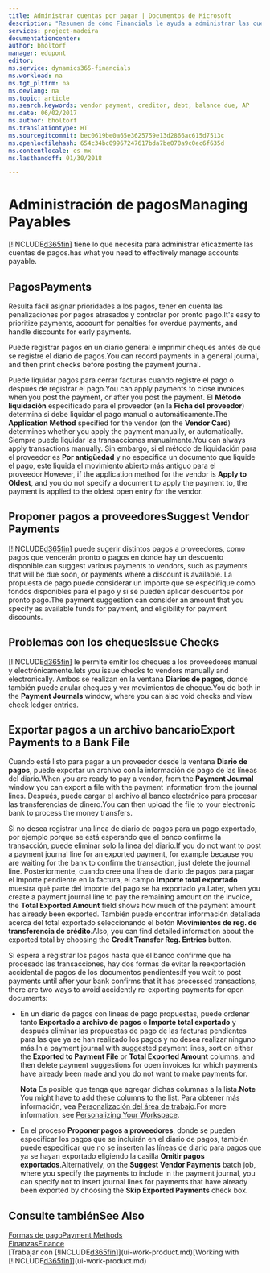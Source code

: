 ```yaml
---
title: Administrar cuentas por pagar | Documentos de Microsoft
description: "Resumen de cómo Financials le ayuda a administrar las cuentas por pagar (AP), incluidos los pagos de proveedor, acreedores, deuda y saldo vencido."
services: project-madeira
documentationcenter: 
author: bholtorf
manager: edupont
editor: 
ms.service: dynamics365-financials
ms.workload: na
ms.tgt_pltfrm: na
ms.devlang: na
ms.topic: article
ms.search.keywords: vendor payment, creditor, debt, balance due, AP
ms.date: 06/02/2017
ms.author: bholtorf
ms.translationtype: HT
ms.sourcegitcommit: bec0619be0a65e3625759e13d2866ac615d7513c
ms.openlocfilehash: 654c34bc09967247617bda7be070a9c0ec6f635d
ms.contentlocale: es-mx
ms.lasthandoff: 01/30/2018

---
```

# <a name="managing-payables"></a><span data-ttu-id="ee2a3-103">Administración de pagos</span><span class="sxs-lookup"><span data-stu-id="ee2a3-103">Managing Payables</span></span>
[!INCLUDE[d365fin](includes/d365fin_md.md)] <span data-ttu-id="ee2a3-104"> tiene lo que necesita para administrar eficazmente las cuentas de pagos.</span><span class="sxs-lookup"><span data-stu-id="ee2a3-104">has what you need to effectively manage accounts payable.</span></span>  

## <a name="payments"></a><span data-ttu-id="ee2a3-105">Pagos</span><span class="sxs-lookup"><span data-stu-id="ee2a3-105">Payments</span></span>
<span data-ttu-id="ee2a3-106">Resulta fácil asignar prioridades a los pagos, tener en cuenta las penalizaciones por pagos atrasados y controlar por pronto pago.</span><span class="sxs-lookup"><span data-stu-id="ee2a3-106">It's easy to prioritize payments, account for penalties for overdue payments, and handle discounts for early payments.</span></span>

<span data-ttu-id="ee2a3-107">Puede registrar pagos en un diario general e imprimir cheques antes de que se registre el diario de pagos.</span><span class="sxs-lookup"><span data-stu-id="ee2a3-107">You can record payments in a general journal, and then print checks before posting the payment journal.</span></span>

<span data-ttu-id="ee2a3-108">Puede liquidar pagos para cerrar facturas cuando registre el pago o después de registrar el pago.</span><span class="sxs-lookup"><span data-stu-id="ee2a3-108">You can apply payments to close invoices when you post the payment, or after you post the payment.</span></span> <span data-ttu-id="ee2a3-109">El **Método liquidación** especificado para el proveedor (en la **Ficha del proveedor**) determina si debe liquidar el pago manual o automáticamente.</span><span class="sxs-lookup"><span data-stu-id="ee2a3-109">The **Application Method** specified for the vendor (on the **Vendor Card**) determines whether you apply the payment manually, or automatically.</span></span> <span data-ttu-id="ee2a3-110">Siempre puede liquidar las transacciones manualmente.</span><span class="sxs-lookup"><span data-stu-id="ee2a3-110">You can always apply transactions manually.</span></span> <span data-ttu-id="ee2a3-111">Sin embargo, si el método de liquidación para el proveedor es **Por antigüedad** y no especifica un documento que liquide el pago, este liquida el movimiento abierto más antiguo para el proveedor.</span><span class="sxs-lookup"><span data-stu-id="ee2a3-111">However, if the application method for the vendor is **Apply to Oldest**, and you do not specify a document to apply the payment to, the payment is applied to the oldest open entry for the vendor.</span></span>

## <a name="suggest-vendor-payments"></a><span data-ttu-id="ee2a3-112">Proponer pagos a proveedores</span><span class="sxs-lookup"><span data-stu-id="ee2a3-112">Suggest Vendor Payments</span></span>
[!INCLUDE[d365fin](includes/d365fin_md.md)] <span data-ttu-id="ee2a3-113"> puede sugerir distintos pagos a proveedores, como pagos que vencerán pronto o pagos en donde hay un descuento disponible.</span><span class="sxs-lookup"><span data-stu-id="ee2a3-113">can suggest various payments to vendors, such as payments that will be due soon, or payments where a discount is available.</span></span> <span data-ttu-id="ee2a3-114">La propuesta de pago puede considerar un importe que se especifique como fondos disponibles para el pago y si se pueden aplicar descuentos por pronto pago.</span><span class="sxs-lookup"><span data-stu-id="ee2a3-114">The payment suggestion can consider an amount that you specify as available funds for payment, and eligibility for payment discounts.</span></span>

## <a name="issue-checks"></a><span data-ttu-id="ee2a3-115">Problemas con los cheques</span><span class="sxs-lookup"><span data-stu-id="ee2a3-115">Issue Checks</span></span>
[!INCLUDE[d365fin](includes/d365fin_md.md)] <span data-ttu-id="ee2a3-116"> le permite emitir los cheques a los proveedores manual y electrónicamente.</span><span class="sxs-lookup"><span data-stu-id="ee2a3-116">lets you issue checks to vendors manually and electronically.</span></span> <span data-ttu-id="ee2a3-117">Ambos se realizan en la ventana **Diarios de pagos**, donde también puede anular cheques y ver movimientos de cheque.</span><span class="sxs-lookup"><span data-stu-id="ee2a3-117">You do both in the **Payment Journals** window, where you can also void checks and view check ledger entries.</span></span>

## <a name="export-payments-to-a-bank-file"></a><span data-ttu-id="ee2a3-118">Exportar pagos a un archivo bancario</span><span class="sxs-lookup"><span data-stu-id="ee2a3-118">Export Payments to a Bank File</span></span>
<span data-ttu-id="ee2a3-119">Cuando esté listo para pagar a un proveedor desde la ventana **Diario de pagos**, puede exportar un archivo con la información de pago de las líneas del diario.</span><span class="sxs-lookup"><span data-stu-id="ee2a3-119">When you are ready to pay a vendor, from the **Payment Journal** window you can export a file with the payment information from the journal lines.</span></span> <span data-ttu-id="ee2a3-120">Después, puede cargar el archivo al banco electrónico para procesar las transferencias de dinero.</span><span class="sxs-lookup"><span data-stu-id="ee2a3-120">You can then upload the file to your electronic bank to process the money transfers.</span></span>

<span data-ttu-id="ee2a3-121">Si no desea registrar una línea de diario de pagos para un pago exportado, por ejemplo porque se está esperando que el banco confirme la transacción, puede eliminar solo la línea del diario.</span><span class="sxs-lookup"><span data-stu-id="ee2a3-121">If you do not want to post a payment journal line for an exported payment, for example because you are waiting for the bank to confirm the transaction, just delete the journal line.</span></span> <span data-ttu-id="ee2a3-122">Posteriormente, cuando cree una línea de diario de pagos para pagar el importe pendiente en la factura, el campo **Importe total exportado** muestra qué parte del importe del pago se ha exportado ya.</span><span class="sxs-lookup"><span data-stu-id="ee2a3-122">Later, when you create a payment journal line to pay the remaining amount on the invoice, the **Total Exported Amount** field shows how much of the payment amount has already been exported.</span></span> <span data-ttu-id="ee2a3-123">También puede encontrar información detallada acerca del total exportado seleccionando el botón **Movimientos de reg. de transferencia de crédito**.</span><span class="sxs-lookup"><span data-stu-id="ee2a3-123">Also, you can find detailed information about the exported total by choosing the **Credit Transfer Reg. Entries** button.</span></span>

<span data-ttu-id="ee2a3-124">Si espera a registrar los pagos hasta que el banco confirme que ha procesado las transacciones, hay dos formas de evitar la reexportación accidental de pagos de los documentos pendientes:</span><span class="sxs-lookup"><span data-stu-id="ee2a3-124">If you wait to post payments until after your bank confirms that it has processed transactions, there are two ways to avoid accidently re-exporting payments for open documents:</span></span>  

* <span data-ttu-id="ee2a3-125">En un diario de pagos con líneas de pago propuestas, puede ordenar tanto **Exportado a archivo de pagos** o **Importe total exportado** y después eliminar las propuestas de pago de las facturas pendientes para las que ya se han realizado los pagos y no desea realizar ninguno más.</span><span class="sxs-lookup"><span data-stu-id="ee2a3-125">In a payment journal with suggested payment lines, sort on either the **Exported to Payment File** or **Total Exported Amount** columns, and then delete payment suggestions for open invoices for which payments have already been made and you do not want to make payments for.</span></span>

    <span data-ttu-id="ee2a3-126">**Nota** Es posible que tenga que agregar dichas columnas a la lista.</span><span class="sxs-lookup"><span data-stu-id="ee2a3-126">**Note** You might have to add these columns to the list.</span></span> <span data-ttu-id="ee2a3-127">Para obtener más información, vea [Personalización del área de trabajo](ui-personalization-user.md).</span><span class="sxs-lookup"><span data-stu-id="ee2a3-127">For more information, see [Personalizing Your Workspace](ui-personalization-user.md).</span></span>  
* <span data-ttu-id="ee2a3-128">En el proceso **Proponer pagos a proveedores**, donde se pueden especificar los pagos que se incluirán en el diario de pagos, también puede especificar que no se inserten las líneas de diario para pagos que ya se hayan exportado eligiendo la casilla **Omitir pagos exportados**.</span><span class="sxs-lookup"><span data-stu-id="ee2a3-128">Alternatively, on the **Suggest Vendor Payments** batch job, where you specify the payments to include in the payment journal, you can specify not to insert journal lines for payments that have already been exported by choosing the **Skip Exported Payments** check box.</span></span>

## <a name="see-also"></a><span data-ttu-id="ee2a3-129">Consulte también</span><span class="sxs-lookup"><span data-stu-id="ee2a3-129">See Also</span></span>
[<span data-ttu-id="ee2a3-130">Formas de pago</span><span class="sxs-lookup"><span data-stu-id="ee2a3-130">Payment Methods</span></span>](finance-payment-methods.md)  
[<span data-ttu-id="ee2a3-131">Finanzas</span><span class="sxs-lookup"><span data-stu-id="ee2a3-131">Finance</span></span>](finance.md)  
<span data-ttu-id="ee2a3-132">[Trabajar con [!INCLUDE[d365fin](includes/d365fin_md.md)]](ui-work-product.md)</span><span class="sxs-lookup"><span data-stu-id="ee2a3-132">[Working with [!INCLUDE[d365fin](includes/d365fin_md.md)]](ui-work-product.md)</span></span>

